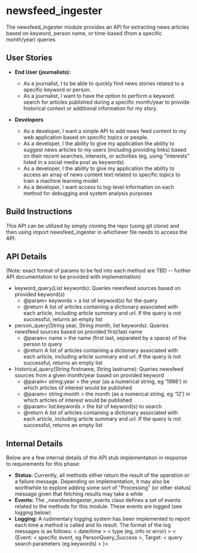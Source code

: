 # newsfeed_ingester
The newsfeed_ingester module provides an API for extracting news articles based on keyword, person name, or time-based (from a specific month/year) queries

## User Stories
- **End User (journalists):**
    - As a journalist, I to be able to quickly find news stories related to a specific keyword or person. 
    - As a journalist, I want to have the option to perform a keyword search for articles published during a specific month/year to provide historical context or additional information for my story.

- **Developers**
    - As a developer, I want a simple API to add news feed content to my web application based on specific topics or people.
    - As a developer, I the ability to give my application the ability to suggest news articles to my users (including providing links) based on their recent searches, interests, or activities (eg, using "interests" listed in a social media post as keywords) 
    - As a developer, I the ability to give my application the ability to access an array of news content text related to specific topics to train a machine learning model
    - As a developer, I want access to log-level information on each method for debugging and system analysis purposes

## Build Instructions
This API can be utilized by simply cloning the repo (using git clone) and then using import newsfeed_ingester in whichever file needs to access the API.

## API Details
(Note: exact format of params to be fed into each method are TBD -- further API documentation to be provided with implementation)
- keyword_query(List keywords): Queries newsfeed sources based on provided keyword(s) 
    - @param< keywords > a list of keyword(s) for the query 
    - @return A list of articles containing a dictionary associated with each article, including article summary and url. If the query is not successful, returns an empty list
- person_query(String year, String month, list keywords): Queries newsfeed sources based on provided first/last name 
    - @param< name > the name (first last, separated by a space) of the person to query
    - @return A list of articles containing a dictionary associated with each article, including article summary and url. If the query is not successful, returns an empty list
- historical_query(String firstname, String lastname): Queries newsfeed sources from a given month/year based on provided keyword
    - @param< string:year > the year (as a numerical string, eg '1998') in which articles of interest would be published
    - @param< string:month > the month (as a numerical string, eg '12') in which articles of interest would be published
    - @param< list:keywords > the list of keyword(s) to search
    - @return A list of articles containing a dictionary associated with each article, including article summary and url. If the query is not successful, returns an empty list

## Internal Details
Below are a few internal details of the API stub implementation in response to requirements for this phase:
- **Status:** Currently, all methods either return the result of the operation or a failure message. Depending on implementation, it may also be worthwhile to explore adding some sort of "Processing" (or other status) message given that fetching results may take a while
- **Events:** The _newsfeedingester_events class defines a set of events related to the methods for this module. These events are logged (see logging below)
- **Logging:** A rudimentary logging system has been implemented to report each time a method is called and its result. The format of the log messages is as follows: < date/time > < type (eg, info or error) > < {Event: < specific event, eg PersonQuery_Success >, Target: < query search parameters (eg keywords) > }>
